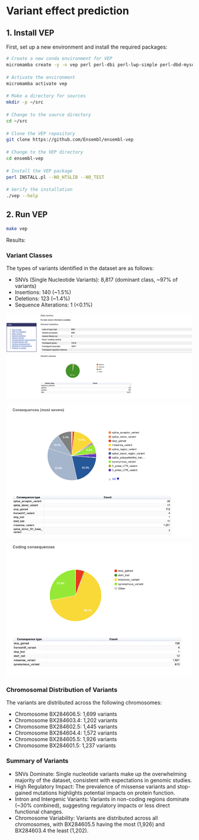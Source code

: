 
# Variant effect prediction

## 1. Install VEP

First, set up a new environment and install the required packages:
```bash
# Create a new conda environment for VEP
micromamba create -y -n vep perl perl-dbi perl-lwp-simple perl-dbd-mysql perl-bio-db-hts

# Activate the environment
micromamba activate vep

# Make a directory for sources
mkdir -p ~/src

# Change to the source directory
cd ~/src

# Clone the VEP repository
git clone https://github.com/Ensembl/ensembl-vep

# Change to the VEP directory
cd ensembl-vep

# Install the VEP package
perl INSTALL.pl --NO_HTSLIB --NO_TEST

# Verify the installation
./vep --help
```

## 2. Run VEP

```bash
make vep
```
Results:
### Variant Classes
The types of variants identified in the dataset are as follows:

- SNVs (Single Nucleotide Variants): 8,817 (dominant class, ~97% of variants)
- Insertions: 140 (~1.5%)
- Deletions: 123 (~1.4%)
- Sequence Alterations: 1 (<0.1%)

![](./images/1.png)


![](./images/2.png)


![](./images/3.png)


### Chromosomal Distribution of Variants
The variants are distributed across the following chromosomes:

- Chromosome BX284606.5: 1,699 variants
- Chromosome BX284603.4: 1,202 variants
- Chromosome BX284602.5: 1,445 variants
- Chromosome BX284604.4: 1,572 variants
- Chromosome BX284605.5: 1,926 variants
- Chromosome BX284601.5: 1,237 variants

### Summary of Variants
-  SNVs Dominate: Single nucleotide variants make up the overwhelming majority of the dataset, consistent with expectations in genomic studies.
- High Regulatory Impact: The prevalence of missense variants and stop-gained mutations highlights potential impacts on protein function.
- Intron and Intergenic Variants: Variants in non-coding regions dominate (~30% combined), suggesting regulatory impacts or less direct functional changes.
- Chromosome Variability: Variants are distributed across all chromosomes, with BX284605.5 having the most (1,926) and BX284603.4 the least (1,202).

